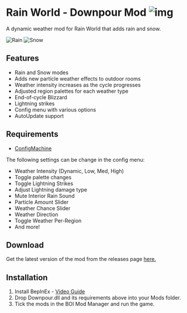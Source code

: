 # Rain World - Downpour Mod ![img](https://img.shields.io/github/downloads/LeeMoriya/Downpour/total?style=for-the-badge)
A dynamic weather mod for Rain World that adds rain and snow.

![Rain](https://i.imgur.com/hPblP6q.gif)
![Snow](https://media.giphy.com/media/vE1qoRyPgkDzCfQbBw/giphy.gif)

## Features
- Rain and Snow modes
- Adds new particle weather effects to outdoor rooms
- Weather intensity increases as the cycle progresses
- Adjusted region palettes for each weather type
- End-of-cycle Blizzard
- Lightning strikes
- Config menu with various options
- AutoUpdate support

## Requirements
- [ConfigMachine](https://drive.google.com/file/d/1NIE8conaoI1OOHevi4K9tvOG4v-NIfYf/view)

The following settings can be change in the config menu:
- Weather Intensity (Dynamic, Low, Med, High)
- Toggle palette changes
- Toggle Lightning Strikes
- Adjust Lightning damage type
- Mute Interior Rain Sound
- Particle Amount Slider
- Weather Chance Slider
- Weather Direction
- Toggle Weather Per-Region
- And more!

## Download
Get the latest version of the mod from the releases page [here.](https://github.com/LeeMoriya/Downpour/releases/tag/v0.91)

## Installation
1. Install BepInEx - [Video Guide](https://youtu.be/brDN_8uN6-U)
2. Drop Downpour.dll and its requirements above into your Mods folder.
3. Tick the mods in the BOI Mod Manager and run the game.
